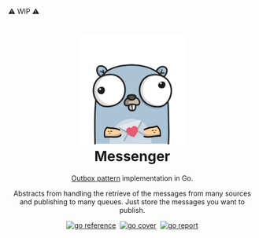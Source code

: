 :warning: WIP :warning:

<h1 align="center">
  <img src=".github/logo.png" width="224px"/><br/>
  Messenger
</h1>

<p align="center"><a href="https://microservices.io/patterns/data/transactional-outbox.html">Outbox pattern</a> implementation in Go.</p>

<p align="center">Abstracts from handling the retrieve of the messages from many sources and publishing to many queues. Just store the messages you want to publish.</p>

<p align="center">
<a href="https://pkg.go.dev/github.com/xabi93/messenger" target="_blank"><img src="https://pkg.go.dev/badge/github.com/xabi93/messenger.svg" alt="go reference" /></a>&nbsp;
<a href="https://gocover.io/github.com/xabi93/messenger" target="_blank"><img src="http://gocover.io/_badge/github.com/xabi93/messenger" alt="go cover" /></a>&nbsp;
<a href="https://goreportcard.com/report/github.com/xabi93/messenger" target="_blank"><img src="https://goreportcard.com/badge/github.com/xabi93/messenger" alt="go report" /></a>
</p>